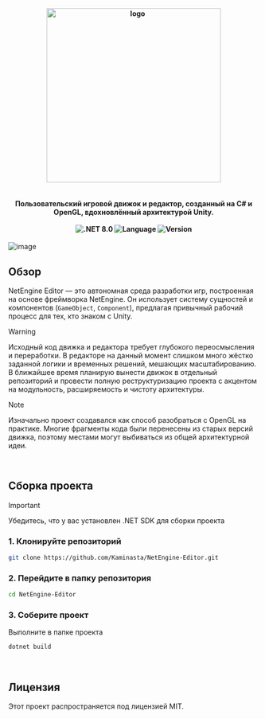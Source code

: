 <h4 align="center">
  <br>
  <img src="https://github.com/user-attachments/assets/ff062b69-a7a1-4048-9a98-812ac31a6d42" alt="logo" width="350px"/>
  <br>
  <br>
  <br>
  Пользовательский игровой движок и редактор, созданный на C# и OpenGL, вдохновлённый архитектурой Unity.
  <br>
  <br>
  <img src="https://img.shields.io/badge/.NET-8.0-512BD4" alt=".NET 8.0" />
  <img src="https://img.shields.io/badge/Language-C%23-239120" alt="Language" />
  <img src="https://img.shields.io/badge/Version-0.1.1-ef500d" alt="Version" />
  <br>
</h4>

![image](https://github.com/user-attachments/assets/3e3994fd-1e6a-4e18-b143-7b64c711f95a)

## Обзор

NetEngine Editor — это автономная среда разработки игр, построенная на основе фреймворка NetEngine. Он использует систему сущностей и компонентов (`GameObject`, `Component`), предлагая привычный рабочий процесс для тех, кто знаком с Unity.

> [!WARNING]
 Исходный код движка и редактора требует глубокого переосмысления и переработки. В редакторе на данный момент слишком много жёстко заданной логики и временных решений, мешающих масштабированию. В ближайшее время планирую вынести движок в отдельный репозиторий и провести полную реструктуризацию проекта с акцентом на модульность, расширяемость и чистоту архитектуры.

> [!NOTE]
> Изначально проект создавался как способ разобраться с OpenGL на практике. Многие фрагменты кода были перенесены из старых версий движка, поэтому местами могут выбиваться из общей архитектурной идеи.

<br>

## Сборка проекта

> [!IMPORTANT]
> Убедитесь, что у вас установлен .NET SDK для сборки проекта

### 1. Клонируйте репозиторий
```bash
git clone https://github.com/Kaminasta/NetEngine-Editor.git
```

### 2. Перейдите в папку репозитория
```bash
cd NetEngine-Editor
```

### 3. Соберите проект
Выполните в папке проекта

```bash
dotnet build
```

<br>

## Лицензия

Этот проект распространяется под лицензией MIT.
